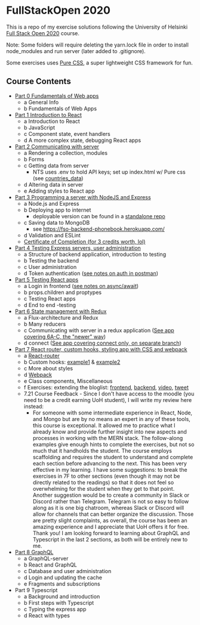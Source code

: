 # FullStackOpen 2020

This is a repo of my exercise solutions following the University of Helsinki [Full Stack Open 2020](https://fullstackopen.com/en) course. 

Note: Some folders will require deleting the yarn.lock file in order to install node_modules and run server (later added to .gitignore).

Some exercises uses [Pure CSS](https://purecss.io/), a super lightweight CSS framework for fun.

## Course Contents

- [Part 0 Fundamentals of Web apps](/part0/)
  - a General Info
  - b Fundamentals of Web Apps
- [Part 1 Introduction to React](/part1/)
  - a Introduction to React
  - b JavaScript
  - c Component state, event handlers
  - d A more complex state, debugging React apps
- [Part 2 Communicating with server](/part2/)
  - a Rendering a collection, modules
  - b Forms
  - c Getting data from server
    - NTS uses .env to hold API keys; set up index.html w/ Pure css (see [countries_data](/part2/countries_data/))
  - d Altering data in server
  - e Adding styles to React app
- [Part 3 Programming a server with NodeJS and Express](/part3/)
  - a Node.js and Express
  - b Deploying app to internet
    - deployable version can be found in a [standalone repo](https://github.com/ann-codes/backend_phonebook)
  - c Saving data to MongoDB
    - see https://fso-backend-phonebook.herokuapp.com/
  - d Validation and ESLint
  - [Certificate of Completion (for 3 credits worth, lol)](https://studies.cs.helsinki.fi/stats/api/certificate/fullstackopen/en/262ba8424fe26655f03598d5d1ea851c)
- [Part 4 Testing Express servers, user administration](/part4/)
  - a Structure of backend application, introduction to testing
  - b Testing the backend
  - c User administration
  - d Token authentication ([see notes on auth in postman](/part4/README.md))
- [Part 5 Testing React apps](/part5/)
  - a Login in frontend ([see notes on async/await](/part5/bloglist-frontend/README.md))
  - b props.children and proptypes
  - c Testing React apps
  - d End to end -testing
- [Part 6 State management with Redux](/part6/)
  - a Flux-architecture and Redux
  - b Many reducers
  - c Communicating with server in a redux application ([See app covering 6A-C, the "newer" way](/part6/redux-anecdotes/))
  - d connect ([See app covering connect only, on separate branch](https://github.com/ann-codes/fullstackopen-exercises/tree/6D))
- [Part 7 React router, custom hooks, styling app with CSS and webpack](/part7/)
  - a [React-router](/part7/routed-anecdotes/)
  - b Custom hooks: [example1](/part7/country-hook/) & [example2](/part7/ultimate-hooks/)
  - c More about styles
  - d [Webpack](/part7/webpack-part7/)
  - e Class components, Miscellaneous
  - f Exercises: extending the bloglist: [frontend](/part7/bloglist-frontend/), [backend](/part7/bloglist-backend/), [video](https://video.twimg.com/tweet_video/EhR-SfQWAAABshs.mp4), [tweet](https://twitter.com/AnnCodes/status/1302807200415571974/photo/1)
  - 7.21 Course Feedback - Since I don't have access to the moodle (you need to be a credit earning UoH student), I will write my review here instead: 
    - For someone with some intermediate experience in React, Node, and Mongo but are by no means an expert in any of these tools, this course is exceptional. It allowed me to practice what I already know and provide further insight into new aspects and processes in working with the MERN stack. The follow-along examples give enough hints to complete the exercises, but not so much that it handholds the student. The course employs scaffolding and requires the student to understand and complete each section before advancing to the next. This has been very effective in my learning. I have some suggestions: to break the exercises in 7F to other sections (even though it may not be directly related to the readings) so that it does not feel so overwhelming for the student when they get to that point. Another suggestion would be to create a community in Slack or Discord rather than Telegram. Telegram is not so easy to follow along as it is one big chatroom, whereas Slack or Discord will allow for channels that can better organize the discussion. Those are pretty slight complaints, as overall, the course has been an amazing experience and I appreciate that UoH offers it for free. Thank you! I am looking forward to learning about GraphQL and Typescript in the last 2 sections, as both will be entirely new to me. 
- [Part 8 GraphQL](/part8/)
  - a GraphQL-server
  - b React and GraphQL
  - c Database and user administration
  - d Login and updating the cache
  - e Fragments and subscriptions
- Part 9 Typescript
  - a Background and introduction
  - b First steps with Typescript
  - c Typing the express app
  - d React with types
